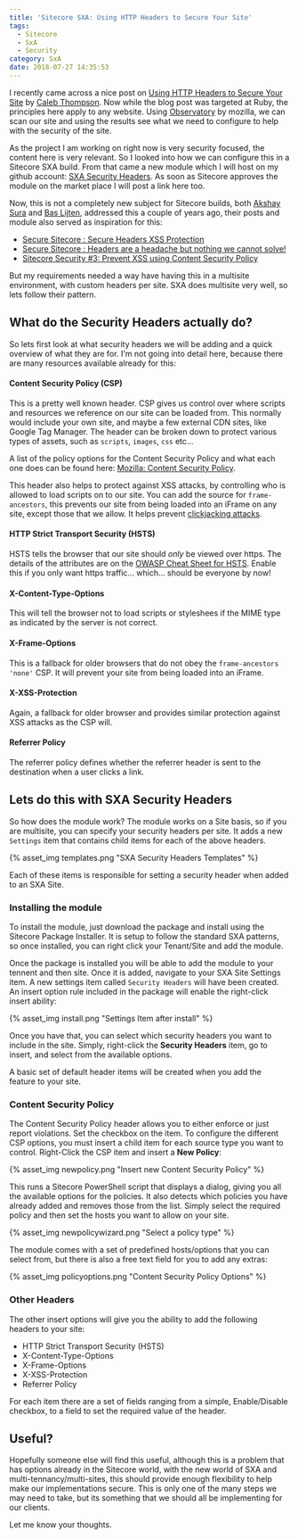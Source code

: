 ```yaml
---
title: 'Sitecore SXA: Using HTTP Headers to Secure Your Site'
tags:
  - Sitecore
  - SxA
  - Security
category: SxA
date: 2018-07-27 14:35:53
---
```


I recently came across a nice post on [Using HTTP Headers to Secure Your Site](https://blog.heroku.com/using-http-headers-to-secure-your-site) by [Caleb Thompson](https://blog.heroku.com/authors/caleb-thompson). Now while the blog post was targeted at Ruby, the principles here apply to any website. Using [Observatory](https://observatory.mozilla.org/) by mozilla, we can scan our site and using the results see what we need to configure to help with the security of the site.

As the project I am working on right now is very security focused, the content here is very relevant. So I looked into how we can configure this in a Sitecore SXA build. From that came a new module which I will host on my github account: [SXA Security Headers](https://github.com/GuitarRich/SXA.SecurityHeaders). As soon as Sitecore approves the module on the market place I will post a link here too.

Now, this is not a completely new subject for Sitecore builds, both [Akshay Sura](https://twitter.com/akshaysura13) and [Bas Lijten](https://twitter.com/BasLijten), addressed this a couple of years ago, their posts and module also served as inspiration for this:

* [Secure Sitecore : Secure Headers XSS Protection](https://www.akshaysura.com/2016/08/19/secure-sitecore-secure-headers-xss-protection/)
* [Secure Sitecore : Headers are a headache but nothing we cannot solve!](https://www.akshaysura.com/2016/08/02/secure-sitecore-headers-are-a-headache-but-nothing-we-cannot-solve/)
* [Sitecore Security #3: Prevent XSS using Content Security Policy](http://blog.baslijten.com/sitecore-security-3-prevent-xss-using-content-security-policy/)

But my requirements needed a way have having this in a multisite environment, with custom headers per site. SXA does multisite very well, so lets follow their pattern.

## What do the Security Headers actually do?

So lets first look at what security headers we will be adding and a quick overview of what they are for. I'm not going into detail here, because there are many resources available already for this:

#### Content Security Policy (CSP)

This is a pretty well known header. CSP gives us control over where scripts and resources we reference on our site can be loaded from. This normally would include your own site, and maybe a few external CDN sites, like Google Tag Manager. The header can be broken down to protect various types of assets, such as `scripts`, `images`, `css` etc...

A list of the policy options for the Content Security Policy and what each one does can be found here: [Mozilla: Content Security Policy](https://developer.mozilla.org/en-US/docs/Web/HTTP/CSP).

This header also helps to protect against XSS attacks, by controlling who is allowed to load scripts on to our site. You can add the source for `frame-ancestors`, this prevents our site from being loaded into an iFrame on any site, except those that we allow. It helps prevent [clickjacking attacks](https://www.owasp.org/index.php/Clickjacking).

#### HTTP Strict Transport Security (HSTS)

HSTS tells the browser that our site should _only_ be viewed over https. The details of the attributes are on the [OWASP Cheat Sheet for HSTS](https://www.owasp.org/index.php/HTTP_Strict_Transport_Security_Cheat_Sheet). Enable this if you only want https traffic... which... should be everyone by now!

#### X-Content-Type-Options

This will tell the browser not to load scripts or styleshees if the MIME type as indicated by the server is not correct.

#### X-Frame-Options

This is a fallback for older browsers that do not obey the `frame-ancestors 'none'` CSP. It will prevent your site from being loaded into an iFrame.

#### X-XSS-Protection

Again, a fallback for older browser and provides similar protection against XSS attacks as the CSP will.

#### Referrer Policy

The referrer policy defines whether the referrer header is sent to the destination when a user clicks a link.

## Lets do this with SXA Security Headers

So how does the module work? The module works on a Site basis, so if you are multisite, you can specify your security headers per site. It adds a new `Settings` item that contains child items for each of the above headers.

{% asset_img templates.png "SXA Security Headers Templates" %}

Each of these items is responsible for setting a security header when added to an SXA Site.

### Installing the module

To install the module, just download the package and install using the Sitecore Package Installer. It is setup to follow the standard SXA patterns, so once installed, you can right click your Tenant/Site and add the module. 

Once the package is installed you will be able to add the module to your tennent and then site. Once it is added, navigate to your SXA Site Settings item. A new settings item called  `Security Headers` will have been created. An insert option rule included in the package will enable the right-click insert ability:

{% asset_img install.png "Settings Item after install" %}

Once you have that, you can select which security headers you want to include in the site. Simply, right-click the **Security Headers** item, go to insert, and select from the available options.

A basic set of default header items will be created when you add the feature to your site.

### Content Security Policy

The Content Security Policy header allows you to either enforce or just report violations. Set the checkbox on the item. To configure the different CSP options, you must insert a child item for each source type you want to control. Right-Click the CSP item and insert a **New Policy**:

{% asset_img newpolicy.png "Insert new Content Security Policy" %}

This runs a Sitecore PowerShell script that displays a dialog, giving you all the available options for the policies. It also detects which policies you have already added and removes those from the list. Simply select the required policy and then set the hosts you want to allow on your site. 

{% asset_img newpolicywizard.png "Select a policy type" %}

The module comes with a set of predefined hosts/options that you can select from, but there is also a free text field for you to add any extras:

{% asset_img policyoptions.png "Content Security Policy Options" %}

### Other Headers

The other insert options will give you the ability to add the following headers to your site:

* HTTP Strict Transport Security (HSTS)
* X-Content-Type-Options
* X-Frame-Options
* X-XSS-Protection
* Referrer Policy

For each item there are a set of fields ranging from a simple, Enable/Disable checkbox, to a field to set the required value of the header.

## Useful?

Hopefully someone else will find this useful, although this is a problem that has options already in the Sitecore world, with the new world of SXA and multi-tennancy/multi-sites, this should provide enough flexibility to help make our implementations secure. This is only one of the many steps we may need to take, but its something that we should all be implementing for our clients.

Let me know your thoughts.


